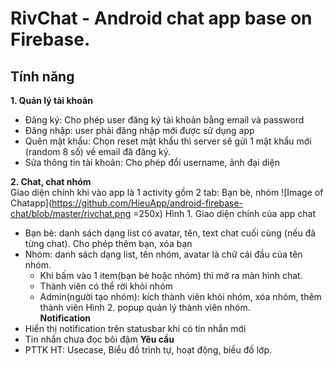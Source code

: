 # RivChat - Android chat app base on Firebase.  
## Tính năng  
**1. Quản lý tài khoản**  
* Đăng ký: Cho phép user đăng ký tài khoản bằng email và password
* Đăng nhập: user phải đăng nhập mới được sử dụng app
* Quên mật khẩu: Chọn reset mật khẩu thì server sẽ gửi 1 mật khẩu mới (random 8 số) về email đã đăng ký.
* Sửa thông tin tài khoản: Cho phép đổi username, ảnh đại diện

**2. Chat, chat nhóm**  
Giao diện chính khi vào app là 1 activity gồm 2 tab: Bạn bè, nhóm
![Image of Chatapp](https://github.com/HieuApp/android-firebase-chat/blob/master/rivchat.png =250x)
Hình 1. Giao diện chính của app chat
* Bạn bè: danh sách dạng list có avatar, tên, text chat cuối cùng (nếu đã từng chat). Cho phép thêm bạn, xóa bạn
* Nhóm: danh sách dạng list, tên nhóm, avatar là chữ cái đầu của tên nhóm.
	- Khi bấm vào 1 item(bạn bè hoặc nhóm) thì mở ra màn hình chat.
	- Thành viên có thể rời khỏi nhóm
	- Admin(người tạo nhóm): kích thành viên khỏi nhóm, xóa nhóm, thêm thành viên
Hình 2. popup quản lý thành viên nhóm.  
**Notification**  
* Hiển thị notification trên statusbar khi có tin nhắn mới
* Tin nhắn chưa đọc bôi đậm
**Yêu cầu**
* PTTK HT: Usecase, Biểu đồ trình tự, hoạt động, biểu đồ lớp. 

